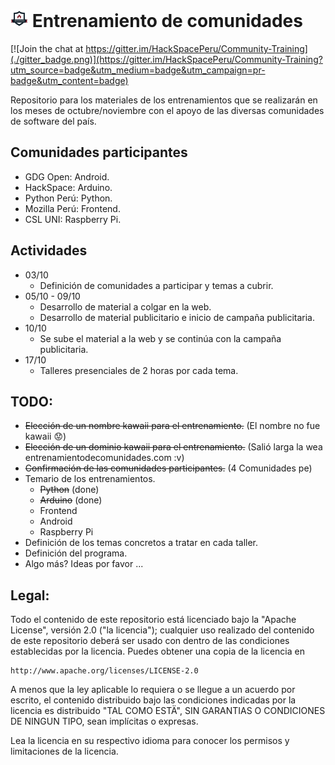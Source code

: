 # [![Entrenamiento de comunidades](./logo_tiny.png)](./static/img/logo_large.png) Entrenamiento de comunidades

[![Join the chat at https://gitter.im/HackSpacePeru/Community-Training](./gitter_badge.png)](https://gitter.im/HackSpacePeru/Community-Training?utm_source=badge&utm_medium=badge&utm_campaign=pr-badge&utm_content=badge)

Repositorio para los materiales de los entrenamientos que se realizarán en los
meses de octubre/noviembre con el apoyo de las diversas comunidades de software
del país.

## Comunidades participantes

* GDG Open: Android.
* HackSpace: Arduino.
* Python Perú: Python.
* Mozilla Perú: Frontend.
* CSL UNI: Raspberry Pi.

## Actividades

* 03/10
    * Definición de comunidades a participar y temas a cubrir.
* 05/10 - 09/10
    * Desarrollo de material a colgar en la web.
    * Desarrollo de material publicitario e inicio de campaña publicitaria.
* 10/10
    * Se sube el material a la web y se continúa con la campaña publicitaria.
* 17/10
    * Talleres presenciales de 2 horas por cada tema.


## TODO:
* ~~Elección de un nombre kawaii para el entrenamiento.~~ (El nombre no fue kawaii :worried:)
* ~~Elección de un dominio kawaii para el entrenamiento.~~ (Salió larga la wea entrenamientodecomunidades.com :v)
* ~~Confirmación de las comunidades participantes.~~ (4 Comunidades pe)
* Temario de los entrenamientos.
   * ~~Python~~ (done)
   * ~~Arduino~~ (done)
   * Frontend
   * Android
   * Raspberry Pi
* Definición de los temas concretos a tratar en cada taller.
* Definición del programa.
* Algo más? Ideas por favor ...

## Legal:

Todo el contenido de este repositorio está licenciado bajo la "Apache License",
versión 2.0 ("la licencia"); cualquier uso realizado del contenido de este
repositorio deberá ser usado con dentro de las condiciones establecidas por
la licencia. Puedes obtener una copia de la licencia en

    http://www.apache.org/licenses/LICENSE-2.0

A menos que la ley aplicable lo requiera o se llegue a un acuerdo por escrito,
el contenido distribuido bajo las condiciones indicadas por la licencia es
distribuido "TAL COMO ESTÄ", SIN GARANTIAS O CONDICIONES DE NINGUN TIPO, sean
implícitas o expresas.

Lea la licencia en su respectivo idioma para conocer los permisos y
limitaciones de la licencia.
